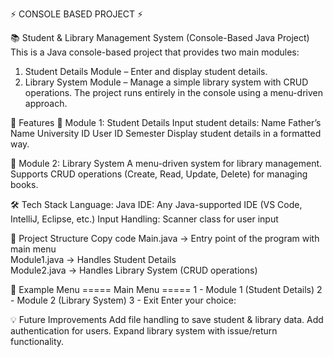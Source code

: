 ⚡ CONSOLE BASED PROJECT ⚡

📚 Student & Library Management System (Console-Based Java Project)
This is a Java console-based project that provides two main modules:
1. Student Details Module – Enter and display student details.
2. Library System Module – Manage a simple library system with CRUD operations.
The project runs entirely in the console using a menu-driven approach.

🚀 Features
🔹 Module 1: Student Details
Input student details:
Name
Father’s Name
University ID
User ID
Semester
Display student details in a formatted way.

🔹 Module 2: Library System
A menu-driven system for library management.
Supports CRUD operations (Create, Read, Update, Delete) for managing books.

🛠️ Tech Stack
Language: Java
IDE: Any Java-supported IDE (VS Code, IntelliJ, Eclipse, etc.)
Input Handling: Scanner class for user input

📂 Project Structure
Copy code
Main.java       → Entry point of the program with main menu  
Module1.java    → Handles Student Details  
Module2.java    → Handles Library System (CRUD operations)  

📝 Example Menu
===== Main Menu =====
1 - Module 1 (Student Details)
2 - Module 2 (Library System)
3 - Exit
Enter your choice:

💡 Future Improvements
Add file handling to save student & library data.
Add authentication for users.
Expand library system with issue/return functionality.
